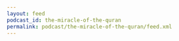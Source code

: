 ```yaml
---
layout: feed
podcast_id: the-miracle-of-the-quran
permalink: podcast/the-miracle-of-the-quran/feed.xml
---
```

